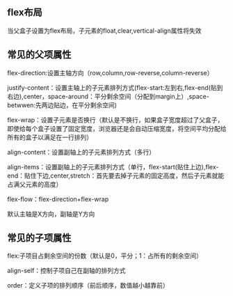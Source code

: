 ## flex布局

当父盒子设置为flex布局，子元素的float,clear,vertical-align属性将失效

## 常见的父项属性

flex-direction:设置主轴方向（row,column,row-reverse,column-reverse）

justify-content：设置主轴上的子元素排列方式(flex-start:左到右,flex-end(贴到右边),center，space-around：平分剩余空间（分配到margin上）,space-betwwen:先两边贴边，在平分剩余空间)

flex-wrap：设置子元素是否换行（默认是不换行，如果盒子宽度超过了父盒子，即使给每个盒子设置了固定宽度，浏览器还是会自动压缩宽度，将空间平均分配给所有的盒子以满足在一行排列）

align-content：设置副轴上的子元素排列方式（多行）

align-items：设置副轴上的子元素排列方式（单行，flex-start(贴住上边),flex-end：贴住下边,center,stretch：首先要去掉子元素的固定高度，然后子元素就能占满父元素的高度）

flex-flow：flex-direction+flex-wrap

默认主轴是X方向，副轴是Y方向

## 常见的子项属性

flex:子项目占剩余空间的份数（默认是0，平分；1：占所有的剩余空间）

align-self：控制子项自己在副轴的排列方式

order：定义子项的排列顺序（前后顺序，数值越小越靠前）